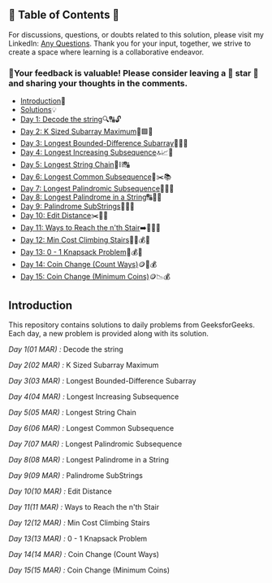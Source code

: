 ## 📜 Table of Contents 📜

For discussions, questions, or doubts related to this solution, please visit my LinkedIn: [Any Questions](https://www.linkedin.com/in/het-patel-8b110525a/). Thank you for your input, together, we strive to create a space where learning is a collaborative endeavor.

### 🔮Your feedback is valuable! Please consider leaving a 🌟 star 🌟 and sharing your thoughts in the comments.

- [Introduction](https://github.com/Hunterdii/GeeksforGeeks-POTD/blob/main/README.md)📝
- [Solutions](/March%202025%20GFG%20SOLUTION)💡
- [Day 1: Decode the string](01(Mar)%20Decode%20the%20string.md)🔍🔠🔓
- [Day 2: K Sized Subarray Maximum](02(Mar)%20K%20Sized%20Subarray%20Maximum.md)🔢🟩🔄
- [Day 3: Longest Bounded-Difference Subarray](03(Mar)%20Longest%20Bounded-Difference%20Subarray.md)📏🔢🟰
- [Day 4: Longest Increasing Subsequence](04(Mar)%20Longest%20Increasing%20Subsequence.md)🔝📈🧩
- [Day 5: Longest String Chain](05(Mar)%20Longest%20String%20Chain.md)🔗⛓️🔠
- [Day 6: Longest Common Subsequence](06(Mar)%20Longest%20Common%20Subsequence.md)📏✂️📚
- [Day 7: Longest Palindromic Subsequence](07(Mar)%20Longest%20Palindromic%20Subsequence.md)🔁💫🔬
- [Day 8: Longest Palindrome in a String](08(Mar)%20Longest%20Palindrome%20in%20a%20String.md)🔠📏🔄
- [Day 9: Palindrome SubStrings](09(Mar)%20Palindrome%20SubStrings.md)📜🔄🔢
- [Day 10: Edit Distance](10(Mar)%20Edit%20Distance.md)✂️🧮🔢
- [Day 11: Ways to Reach the n'th Stair](11(Mar)%20Ways%20to%20Reach%20the%20n'th%20Stair.md)➡️🏃‍♂️🔢
- [Day 12: Min Cost Climbing Stairs](12(Mar)%20Min%20Cost%20Climbing%20Stairs.md)🏃‍♂️💰🔝
- [Day 13: 0 - 1 Knapsack Problem](13(Mar)%200%20-%201%20Knapsack%20Problem.md)🎒💰🔢
- [Day 14: Coin Change (Count Ways)](14(Mar)%20Coin%20Change%20(Count%20Ways).md)🪙🔢💰
- [Day 15: Coin Change (Minimum Coins)](15(Mar)%20Coin%20Change%20(Minimum%20Coins).md)🪙📉💰



## Introduction

This repository contains solutions to daily problems from GeeksforGeeks. Each day, a new problem is provided along with its solution.

*Day 1(01 MAR) :* Decode the string

*Day 2(02 MAR) :* K Sized Subarray Maximum

*Day 3(03 MAR) :* Longest Bounded-Difference Subarray 

*Day 4(04 MAR) :* Longest Increasing Subsequence

*Day 5(05 MAR) :* Longest String Chain

*Day 6(06 MAR) :* Longest Common Subsequence 

*Day 7(07 MAR) :* Longest Palindromic Subsequence

*Day 8(08 MAR) :* Longest Palindrome in a String

*Day 9(09 MAR) :* Palindrome SubStrings 

*Day 10(10 MAR) :* Edit Distance

*Day 11(11 MAR) :* Ways to Reach the n'th Stair

*Day 12(12 MAR) :* Min Cost Climbing Stairs

*Day 13(13 MAR) :* 0 - 1 Knapsack Problem

*Day 14(14 MAR) :* Coin Change (Count Ways)

*Day 15(15 MAR) :* Coin Change (Minimum Coins)

<!--*Day 16(16 MAR) :* 

*Day 17(17 MAR) :* 

*Day 18(18 MAR) :* 

*Day 19(19 MAR) :* 

*Day 20(20 MAR) :* 

*Day 21(21 MAR) :* 

*Day 22(22 MAR) :* 

*Day 23(23 MAR) :* 

*Day 24(24 MAR) :* 

*Day 25(25 MAR) :* 

*Day 26(26 MAR) :* 

*Day 27(27 MAR) :* 

*Day 28(28 MAR) :* -->
